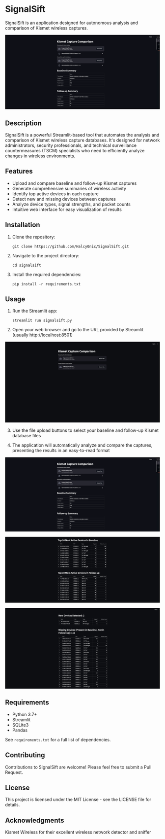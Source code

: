 # SignalSift

SignalSift is an application designed for autonomous analysis and comparison of Kismet wireless captures.

![signal-sift-main](./img/signal-sift-main.png)

## Description

SignalSift is a powerful Streamlit-based tool that automates the analysis and comparison of Kismet wireless capture databases. It's designed for network administrators, security professionals, and technical surveillance countermeasures (TSCM) specialists who need to efficiently analyze changes in wireless environments.

## Features

- Upload and compare baseline and follow-up Kismet captures
- Generate comprehensive summaries of wireless activity
- Identify top active devices in each capture
- Detect new and missing devices between captures
- Analyze device types, signal strengths, and packet counts
- Intuitive web interface for easy visualization of results

## Installation

1. Clone the repository:
   ```
   git clone https://github.com/Halcy0nic/SignalSift.git
   ```

2. Navigate to the project directory:
   ```
   cd signalsift
   ```

3. Install the required dependencies:
   ```
   pip install -r requirements.txt
   ```

## Usage

1. Run the Streamlit app:
   ```
   streamlit run signalsift.py
   ```

2. Open your web browser and go to the URL provided by Streamlit (usually http://localhost:8501)

![signal-sift-streamlit](./img/signal-sift-streamlit.png)

3. Use the file upload buttons to select your baseline and follow-up Kismet database files

4. The application will automatically analyze and compare the captures, presenting the results in an easy-to-read format

![signal-sift-main](./img/signal-sift-main.png)

![active-devices](./img/active-devices.png)

![new-and-missing-devices](./img/new-and-missing-devices.png)

## Requirements

- Python 3.7+
- Streamlit
- SQLite3
- Pandas

See `requirements.txt` for a full list of dependencies.

## Contributing

Contributions to SignalSift are welcome! Please feel free to submit a Pull Request.

## License

This project is licensed under the MIT License - see the LICENSE file for details.

## Acknowledgments

Kismet Wireless for their excellent wireless network detector and sniffer